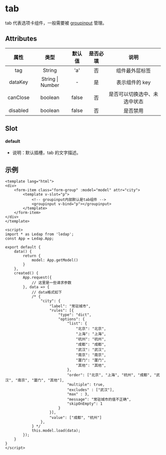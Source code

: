 # tab
tab 代表选项卡组件，一般需要被 [groupinput](/component/GroupInput/) 管理。

## Attributes
|属性|类型|默认值|是否必填|说明|
|:-:|:-:|:-:|:-:|:-:|
|tag|String|'a'|否|组件最外层标签|
|dataKey|String \| Number|-|是|表示组件的 key|
|canClose|boolean|false|否|是否可以切换选中、未选中状态|
|disabled|boolean|false|否|是否禁用|


## Slot
#### default
- 说明：默认插槽，tab 的文字描述。

## 示例
```vue
<template lang="html">
<div>
    <form-item class="form-group" :model="model" attr="city">
        <template v-slot="p">
            <!-- groupinput内部默认是tab组件 -->
            <groupinput v-bind="p"></groupinput>
        </template>
    </form-item>
</div>
</template>

<script>
import * as Ledap from 'ledap';
const App = Ledap.App;

export default {
    data() {
        return {
            model: App.getModel()
        }
    },
    created() {
        App.request({
            // 这里是一些请求参数
        }, data => {
            // data格式如下
            /* {
                "city": {
                    "label": "常驻城市",
                    "rules": [{
                        "type": "dict",
                        "options": {
                            "list": {
                                "北京": "北京",
                                "上海": "上海",
                                "杭州": "杭州",
                                "成都": "成都",
                                "武汉": "武汉",
                                "南京": "南京",
                                "厦门": "厦门",
                                "其他": "其他",
                            },
                            "order": ["北京", "上海", "杭州", "成都", "武汉", "南京", "厦门", "其他"],
                            "multiple": true,
                            "excludes" : ["武汉"],
                            "max" : 3,
                            "message": "常驻城市的值不正确",
                            "skipOnEmpty": 1
                        }
                    }],
                    "value": ["成都", "杭州"]
                },
            } */
            this.model.load(data);
        });
    }
}
</script>
```
